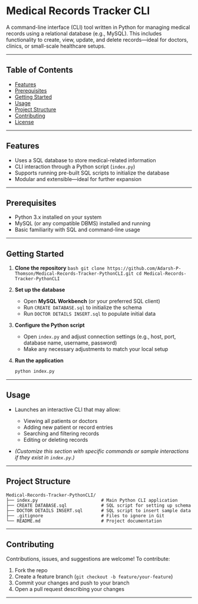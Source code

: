# Medical Records Tracker CLI

A command-line interface (CLI) tool written in Python for managing medical records using a relational database (e.g., MySQL). This includes functionality to create, view, update, and delete records—ideal for doctors, clinics, or small-scale healthcare setups.

---

##  Table of Contents

- [Features](#features)  
- [Prerequisites](#prerequisites)  
- [Getting Started](#getting-started)  
- [Usage](#usage)  
- [Project Structure](#project-structure)  
- [Contributing](#contributing)  
- [License](#license)

---

## Features

- Uses a SQL database to store medical-related information  
- CLI interaction through a Python script (`index.py`)  
- Supports running pre-built SQL scripts to initialize the database  
- Modular and extensible—ideal for further expansion

---

## Prerequisites

- Python 3.x installed on your system  
- MySQL (or any compatible DBMS) installed and running  
- Basic familiarity with SQL and command-line usage

---

## Getting Started

1. **Clone the repository**
   ``bash
   git clone https://github.com/Adarsh-P-Thomson/Medical-Records-Tracker-PythonCLI.git
   cd Medical-Records-Tracker-PythonCLI
``

2. **Set up the database**

   * Open **MySQL Workbench** (or your preferred SQL client)
   * Run `CREATE DATABASE.sql` to initialize the schema
   * Run `DOCTOR DETAILS INSERT.sql` to populate initial data

3. **Configure the Python script**

   * Open `index.py` and adjust connection settings (e.g., host, port, database name, username, password)
   * Make any necessary adjustments to match your local setup

4. **Run the application**

   ```bash
   python index.py
   ```

---

## Usage

* Launches an interactive CLI that may allow:

  * Viewing all patients or doctors
  * Adding new patient or record entries
  * Searching and filtering records
  * Editing or deleting records
* *(Customize this section with specific commands or sample interactions if they exist in `index.py`.)*

---

## Project Structure

```
Medical-Records-Tracker-PythonCLI/
├── index.py                        # Main Python CLI application
├── CREATE DATABASE.sql             # SQL script for setting up schema
├── DOCTOR DETAILS INSERT.sql       # SQL script to insert sample data
├── .gitignore                      # Files to ignore in Git
└── README.md                       # Project documentation
```

---

## Contributing

Contributions, issues, and suggestions are welcome! To contribute:

1. Fork the repo
2. Create a feature branch (`git checkout -b feature/your-feature`)
3. Commit your changes and push to your branch
4. Open a pull request describing your changes

---

